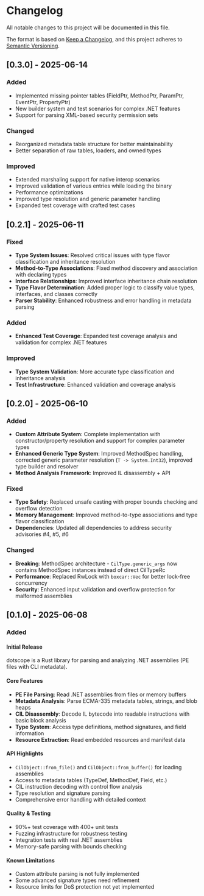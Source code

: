 # Changelog

All notable changes to this project will be documented in this file.

The format is based on [Keep a Changelog](https://keepachangelog.com/en/1.0.0/),
and this project adheres to [Semantic Versioning](https://semver.org/spec/v2.0.0.html).

## [0.3.0] - 2025-06-14

### Added

- Implemented missing pointer tables (FieldPtr, MethodPtr, ParamPtr, EventPtr, PropertyPtr)
- New builder system and test scenarios for complex .NET features
- Support for parsing XML-based security permission sets

### Changed

- Reorganized metadata table structure for better maintainability
- Better separation of raw tables, loaders, and owned types

### Improved

- Extended marshaling support for native interop scenarios
- Improved validation of various entries while loading the binary
- Performance optimizations
- Improved type resolution and generic parameter handling
- Expanded test coverage with crafted test cases

## [0.2.1] - 2025-06-11

### Fixed

- **Type System Issues**: Resolved critical issues with type flavor classification and inheritance resolution
- **Method-to-Type Associations**: Fixed method discovery and association with declaring types  
- **Interface Relationships**: Improved interface inheritance chain resolution
- **Type Flavor Determination**: Added proper logic to classify value types, interfaces, and classes correctly
- **Parser Stability**: Enhanced robustness and error handling in metadata parsing

### Added

- **Enhanced Test Coverage**: Expanded test coverage analysis and validation for complex .NET features

### Improved

- **Type System Validation**: More accurate type classification and inheritance analysis
- **Test Infrastructure**: Enhanced validation and coverage analysis

## [0.2.0] - 2025-06-10

### Added

- **Custom Attribute System**: Complete implementation with constructor/property resolution and support for complex parameter types
- **Enhanced Generic Type System**: Improved MethodSpec handling, corrected generic parameter resolution (`T -> System.Int32`), improved type builder and resolver
- **Method Analysis Framework**: Improved IL disassembly + API

### Fixed

- **Type Safety**: Replaced unsafe casting with proper bounds checking and overflow detection
- **Memory Management**: Improved method-to-type associations and type flavor classification
- **Dependencies**: Updated all dependencies to address security advisories #4, #5, #6

### Changed

- **Breaking**: MethodSpec architecture - `CilType.generic_args` now contains MethodSpec instances instead of direct CilTypeRc
- **Performance**: Replaced RwLock with `boxcar::Vec` for better lock-free concurrency
- **Security**: Enhanced input validation and overflow protection for malformed assemblies

## [0.1.0] - 2025-06-08

### Added

#### Initial Release

dotscope is a Rust library for parsing and analyzing .NET assemblies (PE files with CLI metadata).

#### Core Features

- **PE File Parsing**: Read .NET assemblies from files or memory buffers
- **Metadata Analysis**: Parse ECMA-335 metadata tables, strings, and blob heaps
- **CIL Disassembly**: Decode IL bytecode into readable instructions with basic block analysis
- **Type System**: Access type definitions, method signatures, and field information
- **Resource Extraction**: Read embedded resources and manifest data

#### API Highlights

- `CilObject::from_file()` and `CilObject::from_buffer()` for loading assemblies
- Access to metadata tables (TypeDef, MethodDef, Field, etc.)
- CIL instruction decoding with control flow analysis
- Type resolution and signature parsing
- Comprehensive error handling with detailed context

#### Quality & Testing

- 90%+ test coverage with 400+ unit tests
- Fuzzing infrastructure for robustness testing
- Integration tests with real .NET assemblies
- Memory-safe parsing with bounds checking

#### Known Limitations

- Custom attribute parsing is not fully implemented
- Some advanced signature types need refinement
- Resource limits for DoS protection not yet implemented

